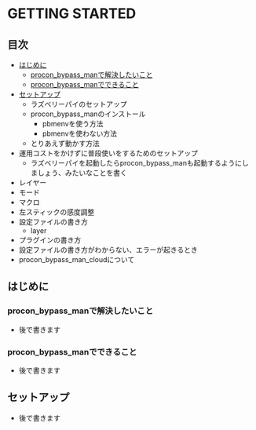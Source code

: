 # GETTING STARTED 
## 目次
* [はじめに](#はじめに)
    * [procon_bypass_manで解決したいこと](#procon_bypass_manで解決したいこと)
    * [procon_bypass_manでできること](#procon_bypass_manでできること)
* [セットアップ](#セットアップ)
  * ラズベリーパイのセットアップ
  * procon_bypass_manのインストール
      * pbmenvを使う方法
      * pbmenvを使わない方法
  * とりあえず動かす方法
* 運用コストをかけずに普段使いをするためのセットアップ
  * ラズベリーパイを起動したらprocon_bypass_manも起動するようにしましょう、みたいなことを書く
* レイヤー
* モード
* マクロ
* 左スティックの感度調整
* 設定ファイルの書き方
  * layer
* プラグインの書き方
* 設定ファイルの書き方がわからない、エラーが起きるとき
* procon_bypass_man_cloudについて

## はじめに
### procon_bypass_manで解決したいこと
* 後で書きます

### procon_bypass_manでできること
* 後で書きます

## セットアップ
* 後で書きます
